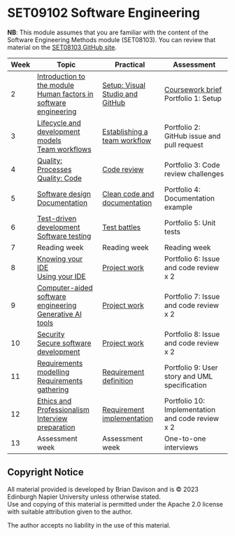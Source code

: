 # SET09102 Software Engineering

**NB**: This module assumes that you are familiar with the content of the 
Software Engineering Methods module (SET08103). You can review that material
on the [SET08103 GitHub site](https://github.com/Kevin-Sim/SET08103).

| Week | Topic                                                                                                                              | Practical                                                                 | Assessment                                            |
|------|--------------------------------------------------------------------------------------------------------------------------------|---------------------------------------------------------------------------|-------------------------------------------------------|
| 2    | [Introduction to the module](notes/01_introduction.md)<br/>[Human factors in software engineering](notes/lecture02)            | [Setup: Visual Studio and GitHub](practicals/01_setup.md)                 | [Coursework brief](assessment)<br/>Portfolio 1: Setup |
| 3    | [Lifecycle and development models](notes/03_lifecycle.md) <br> [Team workflows](notes/04_workflow.md)                          | [Establishing a team workflow](practicals/02_workflow.md)                 | Portfolio 2: GitHub issue and pull request            |
| 4    | [Quality: Processes](notes/05_quality_processes.md) <br> [Quality: Code](notes/06_quality_code.md)                             | [Code review](practicals/03_code_review.md)                               | Portfolio 3: Code review challenges                   |
| 5    | [Software design](notes/07_design.md) <br> [Documentation](notes/08_documentation.md)                                          | [Clean code and documentation](practicals/04_clean_code.md)               | Portfolio 4: Documentation example                    |
| 6    | [Test-driven development](notes/09_test_driven_development.md) <br> [Software testing](notes/10_testing.md)                    | [Test battles](practicals/05_test_battles.md)                             | Portfolio 5: Unit tests                               |
| 7    | Reading week                                                                                                                   | Reading week                                                              | Reading week                                          |
| 8    | [Knowing your IDE](notes/11_ide1.md) <br> [Using your IDE](notes/12_ide2.md)                                                   | [Project work](practicals/06-08_project_work.md)                          | Portfolio 6: Issue and code review x 2                |
| 9    | [Computer-aided software engineering](notes/13_case.md) <br> [Generative AI tools](notes/14_generative_ai.md)                  | [Project work](practicals/06-08_project_work.md)                          | Portfolio 7: Issue and code review x 2                |
| 10   | [Security](notes/15_security.md) <br> [Secure software development](notes/16_secure_software_development.md)                   | [Project work](practicals/06-08_project_work.md)                          | Portfolio 8: Issue and code review x 2                |
| 11   | [Requirements modelling](notes/17_requirements_modelling.md) <br> [Requirements gathering](notes/17_requirements_gathering.md) | [Requirement definition](practicals/09_requirement_definition.md)         | Portfolio 9: User story and UML specification         |
| 12   | [Ethics and Professionalism](notes/19_ethics.md) <br> [Interview preparation](notes/20_interview_preparation.md)               | [Requirement implementation](practicals/10_requirement_implementation.md) | Portfolio 10: Implementation and code review x 2      |
| 13   | Assessment week                                                                                                                | Assessment week                                                           | One-to-one interviews                                 |

## Copyright Notice

All material provided is developed by Brian Davison and is &copy; 2023 Edinburgh Napier University unless otherwise stated.  
Use and copying of this material is permitted under the Apache 2.0 license with suitable attribution given to the author.

The author accepts no liability in the use of this material.
